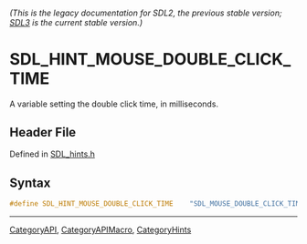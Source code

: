 ###### (This is the legacy documentation for SDL2, the previous stable version; [SDL3](https://wiki.libsdl.org/SDL3/) is the current stable version.)
# SDL_HINT_MOUSE_DOUBLE_CLICK_TIME

A variable setting the double click time, in milliseconds.

## Header File

Defined in [SDL_hints.h](https://github.com/libsdl-org/SDL/blob/SDL2/include/SDL_hints.h)

## Syntax

```c
#define SDL_HINT_MOUSE_DOUBLE_CLICK_TIME    "SDL_MOUSE_DOUBLE_CLICK_TIME"
```

----
[CategoryAPI](CategoryAPI), [CategoryAPIMacro](CategoryAPIMacro), [CategoryHints](CategoryHints)

